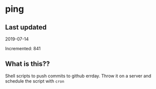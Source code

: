 # ping

## Last updated
2019-07-14

Incremented: 841

## What is this??
Shell scripts to push commits to github errday. Throw it on a server and schedule the script with `cron`
